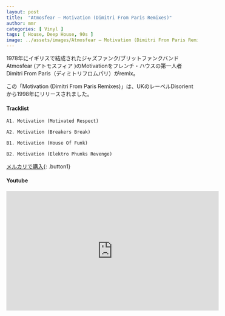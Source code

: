 ```yaml
---
layout: post
title:  "Atmosfear – Motivation (Dimitri From Paris Remixes)"
author: mmr
categories: [ Vinyl ]
tags: [ House, Deep House, 90s ]
image: ../assets/images/Atmosfear – Motivation (Dimitri From Paris Remixes).jpg
---
```


1978年にイギリスで結成されたジャズファンク/ブリットファンクバンドAtmosfear (アトモスフィア )のMotivationをフレンチ・ハウスの第一人者Dimitri From Paris（ディミトリフロムパリ）がremix。

この「Motivation (Dimitri From Paris Remixes)」は、UKのレーベルDisorientから1998年にリリースされました。

#### Tracklist
```md
A1. Motivation (Motivated Respect)

A2. Motivation (Breakers Break)

B1. Motivation (House Of Funk)

B2. Motivation (Elektro Phunks Revenge)
```

[メルカリで購入](https://jp.mercari.com/item/m66379112191?afid=6142608987){: .button1}

#### Youtube
<iframe width="560" height="315" src="https://www.youtube.com/embed/Bver9exs4HE?si=F_bgJMK7-XGydoKO" title="YouTube video player" frameborder="0" allow="accelerometer; autoplay; clipboard-write; encrypted-media; gyroscope; picture-in-picture; web-share" referrerpolicy="strict-origin-when-cross-origin" allowfullscreen></iframe>